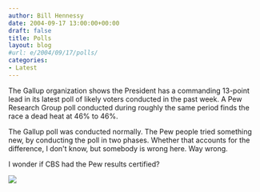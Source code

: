 ```yaml
---
author: Bill Hennessy
date: 2004-09-17 13:00:00+00:00
draft: false
title: Polls
layout: blog
#url: e/2004/09/17/polls/
categories:
- Latest
---
```


The Gallup organization shows the President has a commanding 13-point lead in its latest poll of likely voters conducted in the past week. A Pew Research Group poll conducted during roughly the same period finds the race a dead heat at 46% to 46%.




The Gallup poll was conducted normally. The Pew people tried something new, by conducting the poll in two phases. Whether that accounts for the difference, I don't know, but somebody is wrong here. Way wrong.




I wonder if CBS had the Pew results certified? 

![](https://blog.billhennessy.com/aggbug.aspx?PostID=563)

